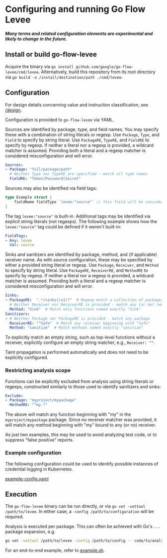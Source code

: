 # Configuring and running Go Flow Levee

***Many terms and related configuration elements are experimental and likely to change in the future.***

## Install or build go-flow-levee

Acquire the binary via `go install github.com/google/go-flow-levee/cmd/levee`.
Alternatively, build this repository from its root directory via `go build -o /install/destination/path ./cmd/levee`.

## Configuration

For design details concerning value and instruction classification, see [/design](../design/README.md).

Configuration is provided to `go-flow-levee` via YAML.

Sources are identified by package, type, and field names.
You may specify these with a combination of string literals or regexp.
Use `Package`, `Type`, and `Field` to specify by string literal.
Use `PackageRE`, `TypeRE`, and `FieldRE` to specify by regexp.
If neither a literal nor a regexp is provided, a wildcard matcher is assumed.
Providing both a literal and a regexp matcher is considered misconfiguration and will error.

```yaml
Sources:
- Package: "full/package/path"
  # Neither Type nor TypeRE are specified - match all type names
  FieldRE: "Token|Password|Secret" 
```

Sources may also be identified via field tags:
```go
type Example struct {
	fieldName fieldType `levee:"source"` // this field will be considered a Source
}
```

The tag `levee:"source"` is built-in. Additional tags may be identified via explicit string literals (not regexps). The following example shows how the `levee:"source"` tag could be defined if it weren't built-in:
```yaml
FieldTags:
- Key: levee
  Val: source
```

Sinks and sanitizers are identified by package, method, and (if applicable) receiver name.
As with source configuration, these may be specified by either a provided string literal or regexp.
Use `Package`, `Receiver`, and `Method` to specify by string literal.
Use `PackageRE`, `ReceiverRE`, and `MethodRE` to specify by regexp.
If neither a literal nor a regexp is provided, a wildcard matcher is assumed.
Providing both a literal and a regexp matcher is considered misconfiguration and will error.

```yaml
Sinks:
- PackageRE:  ".*/sinks(/v1)?"  # Regexp match a collection of packages 
  # Neither Receiver nor ReceiverRE is provided - match any (or no) receiver
  Method: "Sink"  # Match only functions named exactly "Sink"
Sanitizers:
- # Neither Package nor PackageRE is provided - match any package
  ReceiverRE: "^Safe"  # Match any receiver beginning with "Safe"
  Method: "sanitize"  # Match methods named exactly "sanitize"
```

To explicitly match an empty string, such as top-level functions without a receiver, explicitly configure an empty string matcher, e.g., `Receiver: ""`.

Taint propagation is performed automatically and does not need to be explicitly configured.

### Restricting analysis scope

Functions can be explicitly excluded from analysis using string literals or regexps,
constructed similarly to those used to identify sanitizers and sinks:
```yaml
Exclude:
- Package: "myproject/mypackage"
  MethodRE: "^my.*"
```

The above will match any function beginning with "my" in the `myproject/mypackage` package.
Since no receiver matcher was provided, it will match any method beginning with "my" bound to any (or no) receiver.

As just two examples, this may be used to avoid analyzing test code, or to suppress "false positive" reports.

### Example configuration

The following configuration could be used to identify possible instances of credential logging in Kubernetes.

[example-config.yaml](example-config.yaml)

## Execution

The `go-flow-levee` binary can be run directly, or via `go vet -vettool /path/to/levee`.
In either case, a `-config /path/to/configuration` will be required.

Analysis is executed per package.
This can often be achieved with Go's `...` package expansion, e.g. 
```bash
go vet -vettool /path/to/levee -config /path/to/config -- code/to/analyze/root/...
```

For an end-to-end example, refer to [example.sh](example.sh).
